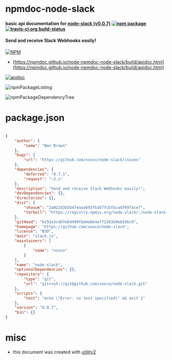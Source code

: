 # npmdoc-node-slack

#### basic api documentation for  [node-slack (v0.0.7)](https://github.com/xoxco/node-slack)  [![npm package](https://img.shields.io/npm/v/npmdoc-node-slack.svg?style=flat-square)](https://www.npmjs.org/package/npmdoc-node-slack) [![travis-ci.org build-status](https://api.travis-ci.org/npmdoc/node-npmdoc-node-slack.svg)](https://travis-ci.org/npmdoc/node-npmdoc-node-slack)

#### Send and receive Slack Webhooks easily!

[![NPM](https://nodei.co/npm/node-slack.png?downloads=true&downloadRank=true&stars=true)](https://www.npmjs.com/package/node-slack)

- [https://npmdoc.github.io/node-npmdoc-node-slack/build/apidoc.html](https://npmdoc.github.io/node-npmdoc-node-slack/build/apidoc.html)

[![apidoc](https://npmdoc.github.io/node-npmdoc-node-slack/build/screenCapture.buildCi.browser.%252Ftmp%252Fbuild%252Fapidoc.html.png)](https://npmdoc.github.io/node-npmdoc-node-slack/build/apidoc.html)

![npmPackageListing](https://npmdoc.github.io/node-npmdoc-node-slack/build/screenCapture.npmPackageListing.svg)

![npmPackageDependencyTree](https://npmdoc.github.io/node-npmdoc-node-slack/build/screenCapture.npmPackageDependencyTree.svg)



# package.json

```json

{
    "author": {
        "name": "Ben Brown"
    },
    "bugs": {
        "url": "https://github.com/xoxco/node-slack/issues"
    },
    "dependencies": {
        "deferred": "0.7.1",
        "request": "~2.x"
    },
    "description": "Send and receive Slack Webhooks easily!",
    "devDependencies": {},
    "directories": {},
    "dist": {
        "shasum": "2a022d3b5b47eaaa693fb167fcbfbcad7697ace7",
        "tarball": "https://registry.npmjs.org/node-slack/-/node-slack-0.0.7.tgz"
    },
    "gitHead": "b193a3cdd7e64499fbd4ebb4eff2163b9eb836c9",
    "homepage": "https://github.com/xoxco/node-slack",
    "license": "BSD",
    "main": "slack.js",
    "maintainers": [
        {
            "name": "xoxco"
        }
    ],
    "name": "node-slack",
    "optionalDependencies": {},
    "repository": {
        "type": "git",
        "url": "git+ssh://git@github.com/xoxco/node-slack.git"
    },
    "scripts": {
        "test": "echo \"Error: no test specified\" && exit 1"
    },
    "version": "0.0.7",
    "bin": {}
}
```



# misc
- this document was created with [utility2](https://github.com/kaizhu256/node-utility2)
